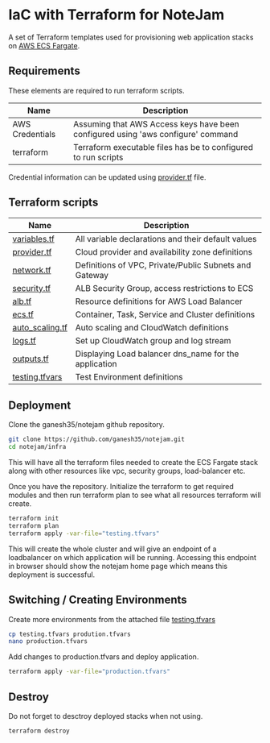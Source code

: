 # IaC with Terraform for NoteJam

A set of Terraform templates used for provisioning web application stacks on [AWS ECS Fargate][fargate].

## Requirements
These elements are required to run terraform scripts.

| Name | Description |
|------|-------------|
| AWS Credentials | Assuming that AWS Access keys have been configured using 'aws configure' command |
| terraform | Terraform executable files has be to configured to run scripts |

Credential information can be updated using [provider.tf][provider] file.

## Terraform scripts

| Name | Description | 
|------|-------------|
| [variables.tf][variables] | All variable declarations and their default values |
| [provider.tf][provider] | Cloud provider and availability zone definitions |
| [network.tf][network] |  Definitions of VPC, Private/Public Subnets and Gateway |
| [security.tf][security] | ALB Security Group, access restrictions to ECS |
| [alb.tf][alb] | Resource definitions for AWS Load Balancer |
| [ecs.tf][ecs] | Container, Task, Service and Cluster definitions |
| [auto_scaling.tf][auto_scaling] | Auto scaling and CloudWatch definitions |
| [logs.tf][logs] | Set up CloudWatch group and log stream |
| [outputs.tf][outputs] | Displaying Load balancer dns_name for the application  |
| [testing.tfvars][testing] | Test Environment definitions |

## Deployment

Clone the ganesh35/notejam github repository.

```sh
git clone https://github.com/ganesh35/notejam.git
cd notejam/infra
```

This will have all the terraform files needed to create the ECS Fargate stack along with other resources like vpc, security groups, load-balancer etc.

Once you have the repository. Initialize the terraform to get required modules and then run terraform plan to see what all resources terraform will create.

```sh
terraform init
terraform plan      
terraform apply -var-file="testing.tfvars"
```

This will create the whole cluster and will give an endpoint of a loadbalancer on which application will be running.
Accessing this endpoint in browser should show the notejam home page which means this deployment is successful.


## Switching / Creating Environments

Create more environments from the attached file [testing.tfvars][testing]
```sh
cp testing.tfvars prodution.tfvars
nano production.tfvars
```

Add changes to production.tfvars and deploy application.
```sh
terraform apply -var-file="production.tfvars"
```

## Destroy 
Do not forget to desctroy deployed stacks when not using.
```sh
terraform destroy
```

[fargate]: https://aws.amazon.com/fargate/
[variables]: ./variables.tf
[provider]: ./provider.tf
[network]: ./network.tf
[security]: ./security.tf
[alb]: ./alb.tf
[ecs]: ./ecs.tf
[auto_scaling]: ./auto_scaling.tf
[logs]: ./logs.tf
[outputs]: ./outputs.tf
[testing]: ./testing.tfvars
